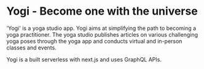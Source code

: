 # Yogi - Become one with the universe

'Yogi' is a yoga studio app. Yogi aims at simplifying the path to becoming a yoga practitioner. 
The yoga studio publishes articles on various challenging yoga poses through the yoga app 
and conducts virtual and in-person classes and events.

Yogi is a built serverless with next.js and uses GraphQL APIs. 
